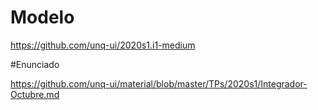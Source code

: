 # Modelo

https://github.com/unq-ui/2020s1.i1-medium

#Enunciado

https://github.com/unq-ui/material/blob/master/TPs/2020s1/Integrador-Octubre.md